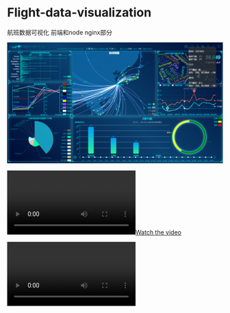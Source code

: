 # Flight-data-visualization
航班数据可视化 前端和node nginx部分

![image](./第一屏.png)

[![Watch the video](./1分半星云航班数据可视化介绍视频.mp4)](http://youtu.be/vt5fpE0bzSY)

<video  src=./1分半星云航班数据可视化介绍视频.mp4/>
